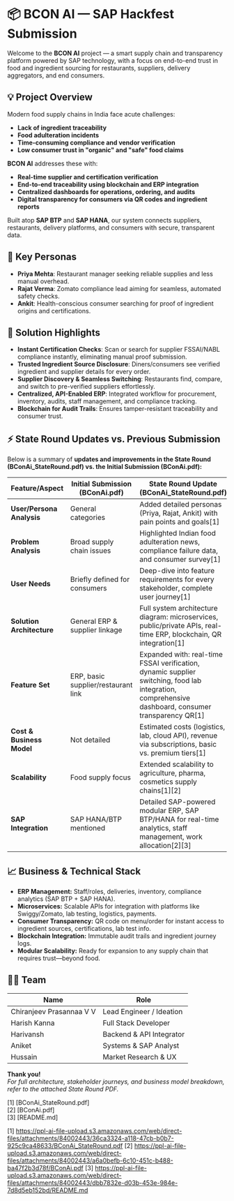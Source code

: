 # 📦 BCON AI — SAP Hackfest Submission

Welcome to the **BCON AI** project — a smart supply chain and transparency platform powered by SAP technology, with a focus on end-to-end trust in food and ingredient sourcing for restaurants, suppliers, delivery aggregators, and end consumers.

## 💡 Project Overview

Modern food supply chains in India face acute challenges:

- **Lack of ingredient traceability**
- **Food adulteration incidents**
- **Time-consuming compliance and vendor verification**
- **Low consumer trust in "organic" and "safe" food claims**

**BCON AI** addresses these with:

- **Real-time supplier and certification verification**
- **End-to-end traceability using blockchain and ERP integration**
- **Centralized dashboards for operations, ordering, and audits**
- **Digital transparency for consumers via QR codes and ingredient reports**

Built atop **SAP BTP** and **SAP HANA**, our system connects suppliers, restaurants, delivery platforms, and consumers with secure, transparent data.

## 👤 Key Personas

- **Priya Mehta**: Restaurant manager seeking reliable supplies and less manual overhead.
- **Rajat Verma**: Zomato compliance lead aiming for seamless, automated safety checks.
- **Ankit**: Health-conscious consumer searching for proof of ingredient origins and certifications.

## 🚀 Solution Highlights

- **Instant Certification Checks**: Scan or search for supplier FSSAI/NABL compliance instantly, eliminating manual proof submission.
- **Trusted Ingredient Source Disclosure**: Diners/consumers see verified ingredient and supplier details for every order.
- **Supplier Discovery & Seamless Switching**: Restaurants find, compare, and switch to pre-verified suppliers effortlessly.
- **Centralized, API-Enabled ERP**: Integrated workflow for procurement, inventory, audits, staff management, and compliance tracking.
- **Blockchain for Audit Trails**: Ensures tamper-resistant traceability and consumer trust.

## ⚡ State Round Updates vs. Previous Submission

Below is a summary of **updates and improvements in the State Round (BConAi_StateRound.pdf) vs. the Initial Submission (BConAi.pdf):**

| Feature/Aspect                    | Initial Submission (BConAi.pdf) | State Round Update (BConAi_StateRound.pdf)      |
|-----------------------------------|---------------------------------|------------------------------------------------|
| **User/Persona Analysis**         | General categories              | Added detailed personas (Priya, Rajat, Ankit) with pain points and goals[1] |
| **Problem Analysis**              | Broad supply chain issues       | Highlighted Indian food adulteration news, compliance failure data, and consumer survey[1] |
| **User Needs**                    | Briefly defined for consumers   | Deep-dive into feature requirements for every stakeholder, complete user journey[1] |
| **Solution Architecture**         | General ERP & supplier linkage  | Full system architecture diagram: microservices, public/private APIs, real-time ERP, blockchain, QR integration[1] |
| **Feature Set**                   | ERP, basic supplier/restaurant link | Expanded with: real-time FSSAI verification, dynamic supplier switching, food lab integration, comprehensive dashboard, consumer transparency QR[1] |
| **Cost & Business Model**         | Not detailed                    | Estimated costs (logistics, lab, cloud API), revenue via subscriptions, basic vs. premium tiers[1] |
| **Scalability**                   | Food supply focus               | Extended scalability to agriculture, pharma, cosmetics supply chains[1][2] |
| **SAP Integration**               | SAP HANA/BTP mentioned          | Detailed SAP-powered modular ERP, SAP BTP/HANA for real-time analytics, staff management, work allocation[2][3] |

## 📈 Business & Technical Stack

- **ERP Management:** Staff/roles, deliveries, inventory, compliance analytics (SAP BTP + SAP HANA).
- **Microservices:** Scalable APIs for integration with platforms like Swiggy/Zomato, lab testing, logistics, payments.
- **Consumer Transparency:** QR code on menu/order for instant access to ingredient sources, certifications, lab test info.
- **Blockchain Integration:** Immutable audit trails and ingredient journey logs.
- **Modular Scalability:** Ready for expansion to any supply chain that requires trust—beyond food.

## 👨‍💻 Team

| Name                     | Role                     |
|--------------------------|--------------------------|
| Chiranjeev Prasannaa V V | Lead Engineer / Ideation |
| Harish Kanna             | Full Stack Developer     |
| Harivansh                | Backend & API Integrator |
| Aniket                   | Systems & SAP Analyst    |
| Hussain                  | Market Research & UX     |

**Thank you!**  
*For full architecture, stakeholder journeys, and business model breakdown, refer to the attached State Round PDF.*

[1] [BConAi_StateRound.pdf]  
[2] [BConAi.pdf]  
[3] [README.md]

[1] https://ppl-ai-file-upload.s3.amazonaws.com/web/direct-files/attachments/84002443/36ca3324-a118-47cb-b0b7-925c9ca48633/BConAi_StateRound.pdf
[2] https://ppl-ai-file-upload.s3.amazonaws.com/web/direct-files/attachments/84002443/a6a0befb-6c10-451c-b488-ba47f2b3d78f/BConAi.pdf
[3] https://ppl-ai-file-upload.s3.amazonaws.com/web/direct-files/attachments/84002443/dbb7832e-d03b-453e-984e-7d8d5eb152bd/README.md
